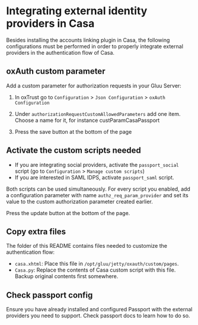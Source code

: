 # Integrating external identity providers in Casa

Besides installing the accounts linking plugin in Casa, the following configurations must be performed in order to properly integrate external providers in the authentication flow of Casa.

## oxAuth custom parameter

Add a custom parameter for authorization requests in your Gluu Server: 

1. In oxTrust go to `Configuration` > `Json Configuration` > `oxAuth Configuration`

1. Under `authorizationRequestCustomAllowedParameters` add one item. Choose a name for it, for instance custParamCasaPassport

1. Press the save button at the bottom of the page

## Activate the custom scripts needed

- If you are integrating social providers, activate the `passport_social` script (go to `Configuration` > `Manage custom scripts`)
- If you are interested in SAML IDPS, activate `passport_saml` script.

Both scripts can be used simultaneously. For every script you enabled, add a configuration parameter with name `authz_req_param_provider` and set its value to the custom authorization parameter created earlier.

Press the update button at the bottom of the page.

## Copy extra files

The folder of this README contains files needed to customize the authentication flow:

- `casa.xhtml`: Place this file in `/opt/gluu/jetty/oxauth/custom/pages`.
- `Casa.py`: Replace the contents of Casa custom script with this file. Backup original contents first somewhere.

## Check passport config

Ensure you have already installed and configured Passport with the external providers you need to support. Check passport docs to learn how to do so.
